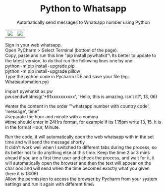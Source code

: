 <h1 align = 'center'>Python to Whatsapp </h1>
<p align = 'center'>Automatically send messages to Whatsapp number using Python</p>
<table align='center'>
<tr>
    <td><img src="https://img.shields.io/badge/Python-FFD43B?style=for-the-badge&logo=python&logoColor=darkgreen"></td>
    <td><img src="https://img.shields.io/badge/WhatsApp-25D366?style=for-the-badge&logo=whatsapp&logoColor=white">

</tr>
</table>

Sign in your web whatsapp.\
Open PyCharm > Select Terminal (bottom of the page).\
Copy, paste and run this line "pip install pywhatkit"\ 
Its better to update to the latest version, to do that run the following lines one by one\
  python -m pip install - upgrade pip\
  python -m pip install - upgrade pillow\
Type the python code in Pycharm IDE and save your file (eg: Whatsautomation.py)
   
   import pywhatkit as pw\
      pw.sendwhatmsg('+91xxxxxxxxxx', 'Hello, this is amazing. isn't it?', 13, 06)
      
  #enter the content in the order "'whatsapp number with country code', 'message', time" \
  #separate the hour and minute with a comma\
  #time should enter in 24Hrs format, for example if its 1.15pm write 13, 15. It is in the format Hour, Minute.
  
Run the code, it will automatically open the web whatsapp with in the set time and will send the message shortly\
It didn't work well when I switched to different tabs during the process, so its better not to do anything else at this time.
Keep the time 2 or 3 mins ahead if you are a first time user and check the process, and wait for it, it will automatically open the browser and then the text will appear on the char box and will send when the time becomes exactly what you given (here it is 13:06)\
Allow the permission to access the browser by Pycharm from your system settings and run it again with different time\


